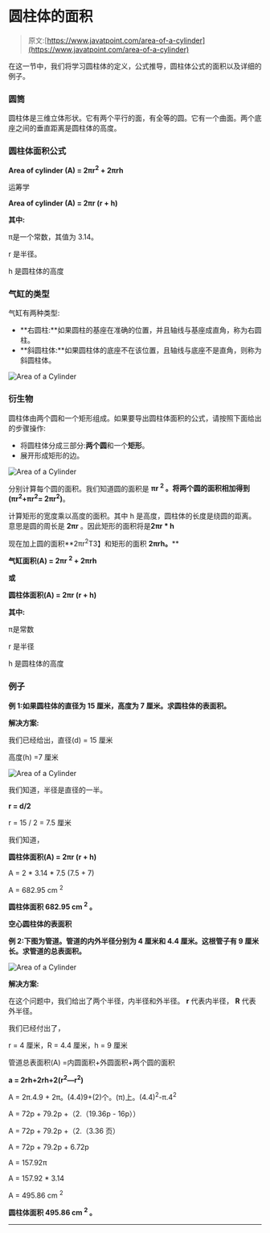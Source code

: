 # 圆柱体的面积

> 原文:[https://www.javatpoint.com/area-of-a-cylinder](https://www.javatpoint.com/area-of-a-cylinder)

在这一节中，我们将学习圆柱体的定义，公式推导，圆柱体公式的面积以及详细的例子。

### 圆筒

圆柱体是三维立体形状。它有两个平行的面，有全等的圆。它有一个曲面。两个底座之间的垂直距离是圆柱体的高度。

### 圆柱体面积公式

**Area of cylinder (A) = 2πr<sup>2</sup> + 2πrh**

运筹学

**Area of cylinder (A) = 2πr (r + h)**

**其中:**

π是一个常数，其值为 3.14。

r 是半径。

h 是圆柱体的高度

### 气缸的类型

气缸有两种类型:

*   **右圆柱:**如果圆柱的基座在准确的位置，并且轴线与基座成直角，称为右圆柱。
*   **斜圆柱体:**如果圆柱体的底座不在该位置，且轴线与底座不是直角，则称为斜圆柱体。

![Area of a Cylinder](../Images/2d42c2587444d4e613bc5a977e8c1a7d.png)

### 衍生物

圆柱体由两个圆和一个矩形组成。如果要导出圆柱体面积的公式，请按照下面给出的步骤操作:

*   将圆柱体分成三部分:**两个圆**和一个**矩形**。
*   展开形成矩形的边。

![Area of a Cylinder](../Images/9dd0b2e16821af4f874fe0f8763e8fd0.png)

分别计算每个圆的面积。我们知道圆的面积是 **πr <sup>2</sup> 。**将两个圆的面积相加得到**(πr<sup>2</sup>+πr<sup>2</sup>= 2πr<sup>2</sup>)**。

计算矩形的宽度乘以高度的面积。其中 h 是高度，圆柱体的长度是绕圆的距离。意思是圆的周长是 **2πr** 。因此矩形的面积将是**2πr * h**

现在加上圆的面积**2πr<sup>2</sup>T3】和矩形的面积 **2πrh。****

**气缸面积(A) = 2πr <sup>2</sup> + 2πrh**

**或**

**圆柱体面积(A) = 2πr (r + h)**

**其中:**

π是常数

r 是半径

h 是圆柱体的高度

### 例子

**例 1:如果圆柱体的直径为 15 厘米，高度为 7 厘米。求圆柱体的表面积。**

**解决方案:**

我们已经给出，直径(d) = 15 厘米

高度(h) =7 厘米

![Area of a Cylinder](../Images/c9296ec810f6c7bf7c048f1211a6cecb.png)

我们知道，半径是直径的一半。

**r = d/2**

r = 15 / 2 = 7.5 厘米

我们知道，

**圆柱体面积(A) = 2πr (r + h)**

A = 2 * 3.14 * 7.5 (7.5 + 7)

A = 682.95 cm <sup>2</sup>

**圆柱体面积 682.95 cm <sup>2</sup> 。**

**空心圆柱体的表面积**

**例 2:下图为管道。管道的内外半径分别为 4 厘米和 4.4 厘米。这根管子有 9 厘米长。求管道的总表面积。**

![Area of a Cylinder](../Images/c5b37f5ebe0a2a4b3ae64ca11e7e49c8.png)

**解决方案:**

在这个问题中，我们给出了两个半径，内半径和外半径。 **r** 代表内半径， **R** 代表外半径。

我们已经付出了，

r = 4 厘米，R = 4.4 厘米，h = 9 厘米

管道总表面积(A) =内圆面积+外圆面积+两个圆的面积

**a = 2rh+2rh+2(r<sup>2</sup>—r<sup>2</sup>)**

A = 2π.4.9 + 2π。(4.4)9+(2)个。(π)上。(4.4)<sup>2</sup>-π.4<sup>2</sup>

A = 72p + 79.2p +（2.（19.36p - 16p））

A = 72p + 79.2p +（2.（3.36 页）

A = 72p + 79.2p + 6.72p

A = 157.92π

A = 157.92 * 3.14

A = 495.86 cm <sup>2</sup>

**圆柱体面积 495.86 cm <sup>2</sup> 。**

* * *